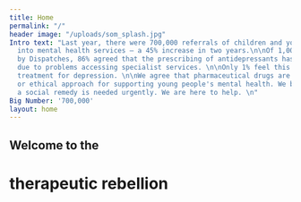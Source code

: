 ```yaml
---
title: Home
permalink: "/"
header image: "/uploads/som_splash.jpg"
Intro text: "Last year, there were 700,000 referrals of children and young people
  into mental health services – a 45% increase in two years.\n\nOf 1,000 UK GPs surveyed
  by Dispatches, 86% agreed that the prescribing of antidepressants has increased
  due to problems accessing specialist services. \n\nOnly 1% feel this is the best
  treatment for depression. \n\nWe agree that pharmaceutical drugs are not a sustainable
  or ethical approach for supporting young people's mental health. We believe that
  a social remedy is needed urgently. We are here to help. \n"
Big Number: '700,000'
layout: home
---
```


## Welcome to the
# therapeutic rebellion